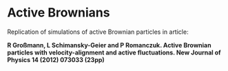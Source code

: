 Active Brownians
================

Replication of simulations of active Brownian particles in article:

**R Großmann, L Schimansky-Geier and P Romanczuk. Active Brownian particles with velocity-alignment
and active fluctuations. New Journal of Physics 14 (2012) 073033 (23pp)**
